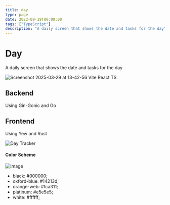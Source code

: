 ```yaml
---
title: day
type: page
date: 2022-09-19T00:00:00
tags: ["TypeScript"]
description: "A daily screen that shows the date and tasks for the day"
---
```


# Day

A daily screen that shows the date and tasks for the day

![Screenshot 2025-03-29 at 13-42-56 Vite React TS](https://github.com/user-attachments/assets/b684dd65-198d-4ca7-9271-24f5cfa0708c)

## Backend

Using Gin-Gonic and Go

## Frontend

Using Yew and Rust

![Day Tracker](https://user-images.githubusercontent.com/35516367/190979519-856b76f0-d1e6-4ebd-a52d-b92f072b824f.png)

#### Color Scheme

![image](https://user-images.githubusercontent.com/35516367/190979617-2b10cf7c-961e-4aeb-8885-afaf3915a3e4.png)

- black: #000000;
- oxford-blue: #14213d;
- orange-web: #fca311;
- platinum: #e5e5e5;
- white: #ffffff;
